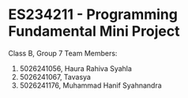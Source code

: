 # ES234211 - Programming Fundamental Mini Project
Class B, Group 7 Team Members:
1. 5026241056, Haura Rahiva Syahla
2. 5026241067, Tavasya
3. 5026241176, Muhammad Hanif Syahnandra
